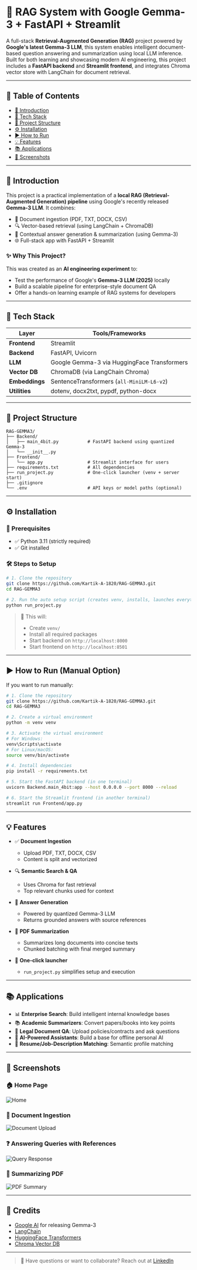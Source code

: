 # 🧠 RAG System with Google Gemma-3 + FastAPI + Streamlit

A full-stack **Retrieval-Augmented Generation (RAG)** project powered by **Google's latest Gemma-3 LLM**, this system enables intelligent document-based question answering and summarization using local LLM inference. Built for both learning and showcasing modern AI engineering, this project includes a **FastAPI backend** and **Streamlit frontend**, and integrates Chroma vector store with LangChain for document retrieval.

---

## 📌 Table of Contents
- [🚀 Introduction](#-introduction)
- [🧰 Tech Stack](#-tech-stack)
- [📁 Project Structure](#-project-structure)
- [⚙️ Installation](#-installation)
- [▶️ How to Run](#-how-to-run)
- [💡 Features](#-features)
- [📚 Applications](#-applications)
- [📸 Screenshots](#-screenshots)

---

## 🚀 Introduction

This project is a practical implementation of a **local RAG (Retrieval-Augmented Generation) pipeline** using Google's recently released **Gemma-3 LLM**. It combines:

- 📄 Document ingestion (PDF, TXT, DOCX, CSV)
- 🔍 Vector-based retrieval (using LangChain + ChromaDB)
- 🧠 Contextual answer generation & summarization (using Gemma-3)
- 🌐 Full-stack app with FastAPI + Streamlit

### ✨ Why This Project?
This was created as an **AI engineering experiment** to:
- Test the performance of Google's **Gemma-3 LLM (2025)** locally
- Build a scalable pipeline for enterprise-style document QA
- Offer a hands-on learning example of RAG systems for developers

---

## 🧰 Tech Stack

| Layer         | Tools/Frameworks                                   |
|--------------|----------------------------------------------------|
| **Frontend** | Streamlit                                           |
| **Backend**  | FastAPI, Uvicorn                                    |
| **LLM**      | Google Gemma-3 via HuggingFace Transformers         |
| **Vector DB**| ChromaDB (via LangChain Chroma)                     |
| **Embeddings**| SentenceTransformers (`all-MiniLM-L6-v2`)         |
| **Utilities**| dotenv, docx2txt, pypdf, python-docx                |

---

## 📁 Project Structure
```
RAG-GEMMA3/
├── Backend/
│   ├── main_4bit.py           # FastAPI backend using quantized Gemma-3
│   └── __init__.py
├── Frontend/
│   └── app.py                 # Streamlit interface for users
├── requirements.txt           # All dependencies
├── run_project.py             # One-click launcher (venv + server start)
├── .gitignore
└── .env                       # API keys or model paths (optional)
```

---

## ⚙️ Installation

### 🔧 Prerequisites
- ✅ Python 3.11 (strictly required)
- ✅ Git installed

### 🛠️ Steps to Setup
```bash
# 1. Clone the repository
git clone https://github.com/Kartik-A-1820/RAG-GEMMA3.git
cd RAG-GEMMA3

# 2. Run the auto setup script (creates venv, installs, launches everything)
python run_project.py
```

> 🚀 This will:
> - Create `venv/`
> - Install all required packages
> - Start backend on `http://localhost:8000`
> - Start frontend on `http://localhost:8501`

---

## ▶️ How to Run (Manual Option)
If you want to run manually:
```bash
# 1. Clone the repository
git clone https://github.com/Kartik-A-1820/RAG-GEMMA3.git
cd RAG-GEMMA3

# 2. Create a virtual environment
python -m venv venv

# 3. Activate the virtual environment
# For Windows:
venv\Scripts\activate
# For Linux/macOS:
source venv/bin/activate

# 4. Install dependencies
pip install -r requirements.txt

# 5. Start the FastAPI backend (in one terminal)
uvicorn Backend.main_4bit:app --host 0.0.0.0 --port 8000 --reload

# 6. Start the Streamlit frontend (in another terminal)
streamlit run Frontend/app.py
```

---

## 💡 Features

- ✅ **Document Ingestion**
  - Upload PDF, TXT, DOCX, CSV
  - Content is split and vectorized

- 🔍 **Semantic Search & QA**
  - Uses Chroma for fast retrieval
  - Top relevant chunks used for context

- 🧠 **Answer Generation**
  - Powered by quantized Gemma-3 LLM
  - Returns grounded answers with source references

- 📝 **PDF Summarization**
  - Summarizes long documents into concise texts
  - Chunked batching with final merged summary

- 🧪 **One-click launcher**
  - `run_project.py` simplifies setup and execution

---

## 📚 Applications

- 📊 **Enterprise Search**: Build intelligent internal knowledge bases
- 📚 **Academic Summarizers**: Convert papers/books into key points
- 📄 **Legal Document QA**: Upload policies/contracts and ask questions
- 🧠 **AI-Powered Assistants**: Build a base for offline personal AI
- 💼 **Resume/Job-Description Matching**: Semantic profile matching

---

## 📸 Screenshots

### 🏠 Home Page
![Home](imgs/1.png)

### 📄 Document Ingestion
![Document Upload](imgs/2.png)

### ❓ Answering Queries with References
![Query Response](imgs/3.png)

### 📝 Summarizing PDF
![PDF Summary](imgs/4.png)

---

## 🙌 Credits
- [Google AI](https://ai.google.dev/gemma) for releasing Gemma-3
- [LangChain](https://www.langchain.com)
- [HuggingFace Transformers](https://huggingface.co/transformers)
- [Chroma Vector DB](https://www.trychroma.com)

---

> 💬 Have questions or want to collaborate? Reach out at [LinkedIn](https://www.linkedin.com/in/kartik-anagawadi-4b33a81b6/)

